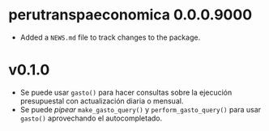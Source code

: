 # perutranspaeconomica 0.0.0.9000

* Added a `NEWS.md` file to track changes to the package.

# v0.1.0

- Se puede usar `gasto()` para hacer consultas sobre la ejecución presupuestal con actualización diaria o mensual.
- Se puede *pipear* `make_gasto_query()` y `perform_gasto_query()` para usar `gasto()` aprovechando el autocompletado.
